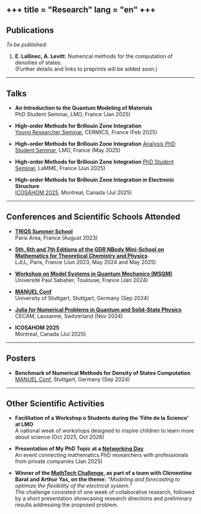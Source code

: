 +++
title = "Research"
lang = "en"
+++
---

## Publications

*To be published:*  
1. **E. Lallinec, A. Levitt**: Numerical methods for the computation of densities of states.  
   (Further details and links to preprints will be added soon.)

---

## Talks
* **An Introduction to the Quantum Modeling of Materials**  
  PhD Student Seminar, LMO, France (Jan 2025)  
  
* **High-order Methods for Brillouin Zone Integration**  \
  [Young Researcher Seminar](https://cermics-lab.enpc.fr/seminaires/young-researchers-seminar/), CERMICS, France (Feb 2025)  
  
* **High-order Methods for Brillouin Zone Integration** 
  [Analysis PhD Student Seminar](https://www.imo.universite-paris-saclay.fr/fr/events/7617), LMO, France (May 2025)

* **High-order Methods for Brillouin Zone Integration** 
  [PhD Student Seminar](http://www.math-evry.cnrs.fr/sg/seminairephd), LaMME, France (Jun 2025)  

* **High-order Methods for Brillouin Zone Integration in Electronic Structure**  
  [ICOSAHOM 2025](https://icosahom2025.org/index.html), Montreal, Canada (Jul 2025)  

---

## Conferences and Scientific Schools Attended
* **[TRIQS Summer School](https://indico.flatironinstitute.org/event/3575/)**  
  Paris Area, France (August 2023)

* **[5th, 6th and 7th Editions of the GDR NBody Mini-School on Mathematics for Theoretical Chemistry and Physics](https://wiki.lct.jussieu.fr/gdrnbody/index.php?title=Accueil)**  
  LJLL, Paris, France (Jun 2023, May 2024 and May 2025)

* **[Workshop on Model Systems in Quantum Mechanics (MSQM)](https://lcpq.github.io/MSQM/)**  
  Université Paul Sabatier, Toulouse, France (Jan 2024)

* **[MANUEL Conf](https://www.ians.uni-stuttgart.de/nmh/manuel-conf/)**  
  University of Stuttgart, Stuttgart, Germany (Sep 2024)

* **[Julia for Numerical Problems in Quantum and Solid-State Physics](https://www.cecam.org/workshop-details/julia-for-numerical-problems-in-quantum-and-solid-state-physics-1355)**  
  CECAM, Lausanne, Switzerland (Nov 2024)

* **ICOSAHOM 2025**  
  Montreal, Canada (Jul 2025)

---

## Posters
* **Benchmark of Numerical Methods for Density of States Computation**  
  [MANUEL Conf](https://www.ians.uni-stuttgart.de/nmh/manuel-conf/), Stuttgart, Germany (Sep 2024)

---

## Other Scientific Activities
* **Facilitation of a Workshop o Students during the 'Fête de la Science' at LMO**  
  A national week of workshops designed to inspire children to learn more about science (Oct 2025, Oct 2026)

* **Presentation of My PhD Topic at a [Networking Day](https://fondation-hadamard.fr/fr/evenements/les-rencontres-mathtech/)**  
  An event connecting mathematics PhD researchers with professionals from private companies (Jan 2025)

- **Winner of the [MathTech Challenge](https://www.fondation-hadamard.fr/fr/evenements/le-defi-mathtech/), as part of a team with Clémentine Barat and Arthur Yax, on the theme:** *“Modeling and forecasting to optimize the flexibility of the electrical system.”*  
  The challenge consisted of one week of collaborative research, followed by a short presentation showcasing research directions and preliminary results addressing the proposed problem.  


